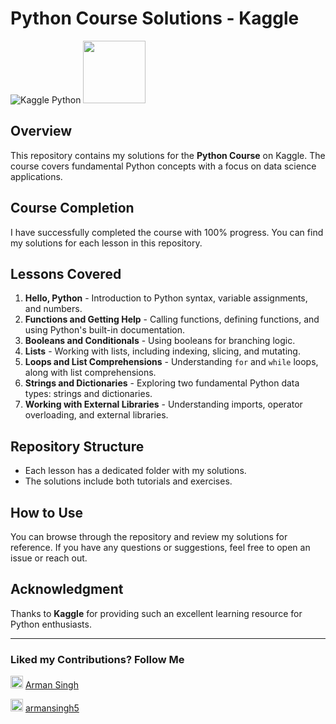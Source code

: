# Python Course Solutions - Kaggle

![Kaggle Python](https://www.kaggle.com/static/images/education/km/python.svg) <img src="https://www.kaggle.com/static/images/site-logo.svg" width="100">

## Overview
This repository contains my solutions for the **Python Course** on Kaggle. The course covers fundamental Python concepts with a focus on data science applications.

## Course Completion
I have successfully completed the course with 100% progress. You can find my solutions for each lesson in this repository.

## Lessons Covered
1. **Hello, Python** - Introduction to Python syntax, variable assignments, and numbers.
2. **Functions and Getting Help** - Calling functions, defining functions, and using Python's built-in documentation.
3. **Booleans and Conditionals** - Using booleans for branching logic.
4. **Lists** - Working with lists, including indexing, slicing, and mutating.
5. **Loops and List Comprehensions** - Understanding `for` and `while` loops, along with list comprehensions.
6. **Strings and Dictionaries** - Exploring two fundamental Python data types: strings and dictionaries.
7. **Working with External Libraries** - Understanding imports, operator overloading, and external libraries.

## Repository Structure
- Each lesson has a dedicated folder with my solutions.
- The solutions include both tutorials and exercises.

## How to Use
You can browse through the repository and review my solutions for reference. If you have any questions or suggestions, feel free to open an issue or reach out.

## Acknowledgment
Thanks to **Kaggle** for providing such an excellent learning resource for Python enthusiasts.

---
### Liked my Contributions? Follow Me

<a href="https://www.linkedin.com/in/arman-singh-9bb83628a/"><img src="https://cdn-icons-png.flaticon.com/512/174/174857.png" width="20"></a> [Arman Singh](https://www.linkedin.com/in/arman-singh-9bb83628a/)

<a href="https://github.com/armansingh5"><img src="https://cdn-icons-png.flaticon.com/512/25/25231.png" width="20"></a> [armansingh5](https://github.com/armansingh5)
